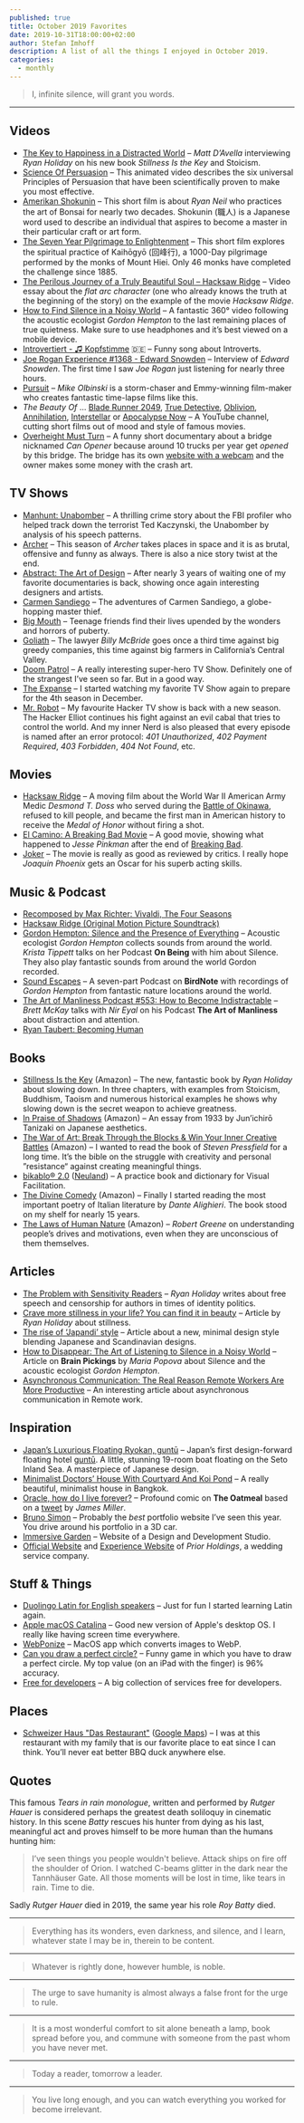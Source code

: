 ```yaml
---
published: true
title: October 2019 Favorites
date: 2019-10-31T18:00:00+02:00
author: Stefan Imhoff
description: A list of all the things I enjoyed in October 2019.
categories:
  - monthly
---
```


<Blockquote author="Jules Supervielle" source="Dieu Pense à l'Homme (God Thinks of Man)">

I, infinite silence, will grant you words.

</Blockquote>

---

## Videos

- [The Key to Happiness in a Distracted World](https://youtu.be/5Lay89Tk2nk) – _Matt D’Avella_ interviewing _Ryan Holiday_ on his new book _Stillness Is the Key_ and Stoicism.
- [Science Of Persuasion](https://youtu.be/cFdCzN7RYbw) – This animated video describes the six universal Principles of Persuasion that have been scientifically proven to make you most effective.
- [Amerikan Shokunin](https://youtu.be/QcVEmP1-pqs) – This short film is about _Ryan Neil_ who practices the art of Bonsai for nearly two decades. Shokunin (職人) is a Japanese word used to describe an individual that aspires to become a master in their particular craft or art form.
- [The Seven Year Pilgrimage to Enlightenment](https://youtu.be/z3Ltwie3Tz8) – This short film explores the spiritual practice of Kaihōgyō (回峰行), a 1000-Day pilgrimage performed by the monks of Mount Hiei. Only 46 monks have completed the challenge since 1885.
- [The Perilous Journey of a Truly Beautiful Soul – Hacksaw Ridge](https://youtu.be/7rtccEB76_4) – Video essay about the _flat arc character_ (one who already knows the truth at the beginning of the story) on the example of the movie _Hacksaw Ridge_.
- [How to Find Silence in a Noisy World](https://youtu.be/qUxMdYhipvQ) – A fantastic 360° video following the acoustic ecologist _Gordon Hempton_ to the last remaining places of true quietness. Make sure to use headphones and it’s best viewed on a mobile device.
- [Introvertiert - ♫ Kopfstimme](https://youtu.be/hBLSJRF7bV8) 🇩🇪 – Funny song about Introverts.
- [Joe Rogan Experience #1368 - Edward Snowden](https://youtu.be/efs3QRr8LWw) – Interview of _Edward Snowden_. The first time I saw _Joe Rogan_ just listening for nearly three hours.
- [Pursuit](https://vimeo.com/226958858) – _Mike Olbinski_ is a storm-chaser and Emmy-winning film-maker who creates fantastic time-lapse films like this.
- _The Beauty Of_ … [Blade Runner 2049](https://youtu.be/IzpmRkjFLLE), [True Detective](https://www.youtube.com/watch?v=SVl7yuzyXMI), [Oblivion](https://www.youtube.com/watch?v=dtHgyxcKkcQ), [Annihilation](https://www.youtube.com/watch?v=r9hPETyhQqQ), [Interstellar](https://www.youtube.com/watch?v=665o5OwV_KU) or [Apocalypse Now](https://www.youtube.com/watch?v=VFuJsxEoYjU) – A YouTube channel, cutting short films out of mood and style of famous movies.
- [Overheight Must Turn](https://vimeo.com/271945574) – A funny short documentary about a bridge nicknamed _Can Opener_ because around 10 trucks per year get _opened_ by this bridge. The bridge has its own [website with a webcam](http://11foot8.com/) and the owner makes some money with the crash art.

## TV Shows

- [Manhunt: Unabomber](https://www.themoviedb.org/tv/72597-manhunt) <Flag label="1" /> <NetflixFlag id="80176878" /> – A thrilling crime story about the FBI profiler who helped track down the terrorist Ted Kaczynski, the Unabomber by analysis of his speech patterns.
- [Archer](https://www.themoviedb.org/tv/10283-archer) <Flag label="10" /> <NetflixFlag id="70171942" /> – This season of _Archer_ takes places in space and it is as brutal, offensive and funny as always. There is also a nice story twist at the end.
- [Abstract: The Art of Design](https://www.themoviedb.org/tv/70177-abstract-the-art-of-design) <Flag label="2" /> <NetflixFlag id="80057883" /> – After nearly 3 years of waiting one of my favorite documentaries is back, showing once again interesting designers and artists.
- [Carmen Sandiego](https://www.themoviedb.org/tv/74728-carmen-sandiego) <Flag label="2" /> <NetflixFlag id="80167821" /> – The adventures of Carmen Sandiego, a globe-hopping master thief.
- [Big Mouth](https://www.themoviedb.org/tv/74204-big-mouth) <Flag label="3" /> <NetflixFlag id="80117038" /> – Teenage friends find their lives upended by the wonders and horrors of puberty.
- [Goliath](https://www.themoviedb.org/tv/67384-goliath) <Flag label="3" /> <PrimeVideoFlag id="B07YCY7TB9" /> – The lawyer _Billy McBride_ goes once a third time against big greedy companies, this time against big farmers in California’s Central Valley.
- [Doom Patrol](https://www.themoviedb.org/tv/79501-doom-patrol) <Flag label="1" /> <PrimeVideoFlag id="0N0GGCXCR95DG6G44FUHAFLZ9V" /> – A really interesting super-hero TV Show. Definitely one of the strangest I’ve seen so far. But in a good way.
- [The Expanse](https://www.themoviedb.org/tv/63639-the-expanse) <Flag label="1" /> <PrimeVideoFlag id="0LLAGFIEVQ5CHVKU1J6GPUU2H6" /> – I started watching my favorite TV Show again to prepare for the 4th season in December.
- [Mr. Robot](https://www.themoviedb.org/tv/62560-mr-robot) <Flag label="4" /> <PrimeVideoFlag id="0M6MG50510ZDEY904IL7EN8WL2" /> – My favourite Hacker TV show is back with a new season. The Hacker Elliot continues his fight against an evil cabal that tries to control the world. And my inner Nerd is also pleased that every episode is named after an error protocol: _401 Unauthorized_, _402 Payment Required_, _403 Forbidden_, _404 Not Found_, etc.

## Movies

- [Hacksaw Ridge](https://www.themoviedb.org/movie/324786-hacksaw-ridge) <NetflixFlag id="80108975" /> – A moving film about the World War II American Army Medic _Desmond T. Doss_ who served during the [Battle of Okinawa](https://en.wikipedia.org/wiki/Battle_of_Okinawa), refused to kill people, and became the first man in American history to receive the _Medal of Honor_ without firing a shot.
- [El Camino: A Breaking Bad Movie](https://www.themoviedb.org/movie/559969-el-camino-a-breaking-bad-movie) <NetflixFlag id="81078819" /> – A good movie, showing what happened to _Jesse Pinkman_ after the end of [Breaking Bad](https://www.themoviedb.org/tv/1396-breaking-bad).
- [Joker](https://www.themoviedb.org/movie/475557-joker) – The movie is really as good as reviewed by critics. I really hope _Joaquin Phoenix_ gets an Oscar for his superb acting skills.

## Music & Podcast

- [Recomposed by Max Richter: Vivaldi, The Four Seasons](https://open.spotify.com/album/5yuG2LEkf7QA9ZGIXldCmy)
- [Hacksaw Ridge (Original Motion Picture Soundtrack)](https://open.spotify.com/album/7jHwf1s7rFKZern6oM1tXo)
- [Gordon Hempton: Silence and the Presence of Everything](https://onbeing.org/programs/gordon-hempton-silence-and-the-presence-of-everything/) – Acoustic ecologist _Gordon Hempton_ collects sounds from around the world. _Krista Tippett_ talks on her Podcast **On Being** with him about Silence. They also play fantastic sounds from around the world Gordon recorded.
- [Sound Escapes](https://www.birdnote.org/blog/2019/07/sound-escapes) – A seven-part Podcast on **BirdNote** with recordings of _Gordon Hempton_ from fantastic nature locations around the world.
- [The Art of Manliness Podcast #553: How to Become Indistractable](https://www.artofmanliness.com/articles/podcast-553-how-to-become-indistractable/) – _Brett McKay_ talks with _Nir Eyal_ on his Podcast **The Art of Manliness** about distraction and attention.
- [Ryan Taubert: Becoming Human](https://open.spotify.com/track/7Khmqqrkilg4WPaKuz5IGa)

## Books

- [Stillness Is the Key](https://www.goodreads.com/book/show/43582733-stillness-is-the-key) (<AffiliateLink asin="0525538585">Amazon</AffiliateLink>) – The new, fantastic book by _Ryan Holiday_ about slowing down. In three chapters, with examples from Stoicism, Buddhism, Taoism and numerous historical examples he shows why slowing down is the secret weapon to achieve greatness.
- [In Praise of Shadows](https://www.goodreads.com/book/show/34473.In_Praise_of_Shadows) (<AffiliateLink asin="0918172020">Amazon</AffiliateLink>) – An essay from 1933 by Jun’ichirō Tanizaki on Japanese aesthetics.
- [The War of Art: Break Through the Blocks & Win Your Inner Creative Battles](https://www.goodreads.com/book/show/1319.The_War_of_Art) (<AffiliateLink asin="0446691437">Amazon</AffiliateLink>) – I wanted to read the book of _Steven Pressfield_ for a long time. It’s the bible on the struggle with creativity and personal ”resistance“ against creating meaningful things.
- [bikablo® 2.0](https://www.goodreads.com/book/show/9732967-bikablo-2-0) ([Neuland](https://de.neuland.com/literatur/fachbuecher/bikablo-2.0.html)) – A practice book and dictionary for Visual Facilitation.
- [The Divine Comedy](https://www.goodreads.com/book/show/6656.The_Divine_Comedy) (<AffiliateLink asin="0679433139">Amazon</AffiliateLink>) – Finally I started reading the most important poetry of Italian literature by _Dante Alighieri_. The book stood on my shelf for nearly 15 years.
- [The Laws of Human Nature](https://www.goodreads.com/book/show/40060191-the-laws-of-human-nature) (<AffiliateLink asin="B07C87SQ53">Amazon</AffiliateLink>) – _Robert Greene_ on understanding people’s drives and motivations, even when they are unconscious of them themselves.

<Row variant="variable" minWidth="110px" marginBottom>
  <AmazonBook asin="0525538585" size="large" />
  <AmazonBook asin="0918172020" size="large" />
  <AmazonBook asin="0446691437" size="large" />
  <AmazonBook asin="0679433139" size="large" />
  <AmazonBook asin="B07C87SQ53" size="large" />
</Row>

## Articles

- [The Problem with Sensitivity Readers](https://quillette.com/2019/10/01/the-problem-with-sensitivity-readers/) – _Ryan Holiday_ writes about free speech and censorship for authors in times of identity politics.
- [Crave more stillness in your life? You can find it in beauty](https://ideas.ted.com/crave-more-stillness-in-your-life-you-can-find-it-in-beauty/) – Article by _Ryan Holiday_ about stillness.
- [The rise of ‘Japandi’ style](https://www.bbc.com/future/article/20191018-the-rise-of-japandi-style) – Article about a new, minimal design style blending Japanese and Scandinavian designs.
- [How to Disappear: The Art of Listening to Silence in a Noisy World](https://www.brainpickings.org/2019/10/14/gordon-hempton-silence/) – Article on **Brain Pickings** by _Maria Popova_ about Silence and the acoustic ecologist _Gordon Hempton_.
- [Asynchronous Communication: The Real Reason Remote Workers Are More Productive](https://doist.com/blog/asynchronous-communication/) – An interesting article about asynchronous communication in Remote work.

## Inspiration

- [Japan’s Luxurious Floating Ryokan, guntū](https://coolhunting.com/travel/japans-luxurious-floating-ryokan-guntu/) – Japan’s first design-forward floating hotel [guntū](https://guntu.jp/). A little, stunning 19-room boat floating on the Seto Inland Sea. A masterpiece of Japanese design.
- [Minimalist Doctors’ House With Courtyard And Koi Pond](http://www.home-designing.com/minimalist-doctors-house-with-courtyard-and-koi-pond) – A really beautiful, minimalist house in Bangkok.
- [Oracle, how do I live forever?](https://www.theoatmeal.com/comics/be_kind) – Profound comic on **The Oatmeal** based on a [tweet](https://twitter.com/asmallfiction/status/1139758454573162496) by _James Miller_.
- [Bruno Simon](https://bruno-simon.com/) – Probably the _best_ portfolio website I’ve seen this year. You drive around his portfolio in a 3D car.
- [Immersive Garden](https://immersive-g.com/) – Website of a Design and Development Studio.
- [Official Website](https://prior.co.jp/) and [Experience Website](https://prior.co.jp/discover/) of _Prior Holdings_, a wedding service company.

## Stuff & Things

- [Duolingo Latin for English speakers](https://www.duolingo.com/enroll/la/en) <Flag label="Beta" /> – Just for fun I started learning Latin again.
- [Apple macOS Catalina](https://www.apple.com/de/macos/catalina/) – Good new version of Apple's desktop OS. I really like having screen time everywhere.
- [WebPonize](https://webponize.org/) – MacOS app which converts images to WebP.
- [Can you draw a perfect circle?](https://vole.wtf/perfect-circle/) – Funny game in which you have to draw a perfect circle. My top value (on an iPad with the finger) is 96% accuracy.
- [Free for developers](https://free-for.dev/) – A big collection of services free for developers.

## Places

- [Schweizer Haus "Das Restaurant"](https://schweizer-haus.de/) ([Google Maps](https://goo.gl/maps/skt7eLc7C4u6TZLd7)) – I was at this restaurant with my family that is our favorite place to eat since I can think. You’ll never eat better BBQ duck anywhere else.

## Quotes

This famous _Tears in rain monologue_, written and performed by _Rutger Hauer_ is considered perhaps the greatest death soliloquy in cinematic history. In this scene _Batty_ rescues his hunter from dying as his last, meaningful act and proves himself to be more human than the humans hunting him:

<Blockquote author="Roy Batty (portrayed by Rutger Hauer)" source="Blade Runner" sourceUrl="https://www.imdb.com/title/tt0083658/">

I’ve seen things you people wouldn't believe. Attack ships on fire off the shoulder of Orion. I watched C-beams glitter in the dark near the Tannhäuser Gate. All those moments will be lost in time, like tears in rain. Time to die.

</Blockquote>

Sadly _Rutger Hauer_ died in 2019, the same year his role _Roy Batty_ died.

---

<Blockquote author="Helen Keller">

Everything has its wonders, even darkness, and silence, and I learn, whatever state I may be in, therein to be content.

</Blockquote>

---

<Blockquote author="Henry Noble">

Whatever is rightly done, however humble, is noble.

</Blockquote>

---

<Blockquote author="H. L. Mencken">

The urge to save humanity is almost always a false front for the urge to rule.

</Blockquote>

---

<Blockquote author="Yoshida Kenkō">

It is a most wonderful comfort to sit alone beneath a lamp, book spread before you, and commune with someone from the past whom you have never met.

</Blockquote>

---

<Blockquote author="Margaret Fuller">

Today a reader, tomorrow a leader.

</Blockquote>

---

<Blockquote author="Chrisjen Avasarala" source="Persepolis Rising: Book 7 of the Expanse">

You live long enough, and you can watch everything you worked for become irrelevant.

</Blockquote>

